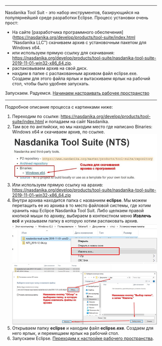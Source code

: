 
-----

Nasdanika Tool Suit  - это набор инструментов, базирующийся на популярнейшей среде разработки Eclipse.  Процесс установки  очень прост:

* На сайте [разработчика программного обеспечения] (https://nasdanika.org/develop/products/tool-suite/index.html "Nasdanika LLC") скачиваем архив с установочным пакетом для Windows x64.
* или используем прямую ссылку для скачивания:    <https://nasdanika.org/develop/products/tool-suite/nasdanika-tool-suite-2019-11-01-win32-x86_64.zip>.
 * распаковываем архив на свой диск.
* нахдим  в папке с распакованным архивом файл eclipse.exe.  Создаем для этого файла ярлык и вытаскиваем ярлык на рабочий стол, чтобы было удобнее запускать.

Запускаем. Радуемся. [Начинаем настраивать рабочее пространство](7616c8a3-aef2-418e-b7ae-73dd94caf01a.html "Здесь написано про то как настроить рабочее пространство.") 

----
Подробное описание процесса с картинками ниже:

1. Переходим по ссылке: <https://nasdanika.org/develop/products/tool-suite/index.html> и попадаем на сайт Nasdanika.
2. Там все по английски, но мы находим место где написано Binaries: Windows x64 и скачиваем архив, по ссылке. ![Ссылка на скачивание архива с программой](img/01.PrepForWork/01.01_Nasdanika_Tool_Suit_download.jpg "Ссылка на скачивание архива с программой")
3. Или используем прямую ссылку на арахив:
  <https://nasdanika.org/develop/products/tool-suite/nasdanika-tool-suite-2019-11-01-win32-x86_64.zip>
4. Внутри архива находится папка с названием __eclipse__. Мы можем перетащить ее из архива в то место файловой системы, где хотим хранить наш Eclipce Nasdanika Tool Suit. Либо щелкаем правой кнопкой мыши по архиву, выбираем в контекстном меню __Извлечь всё__ и указываем папку в которую хотим распаковать архив.
![Извлечение папки из архива](img/01.PrepForWork/01.02_ArchiveExtraction.jpg "Извлечение папки из архива")
![Выбираем папку для установки](img/01.PrepForWork/01.03.ChooseFolder.jpg "Выбираем папку для установки")
5. Открываем папку __eclipse__ и находим файл __eclipse.exe__. Создаем для него ярлык, и перемещаем ярлык на рабочий стол.
6. Запускаем Eclipse. [Переходим к настройке рабочего пространства](7616c8a3-aef2-418e-b7ae-73dd94caf01a.html).  
